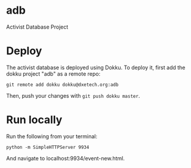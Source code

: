 # adb
Activist Database Project

# Deploy

The activist database is deployed using Dokku. To deploy it, first add the dokku project "adb" as a remote repo:

```
git remote add dokku dokku@dxetech.org:adb
```

Then, push your changes with `git push dokku master`.

# Run locally

Run the following from your terminal:

```
python -m SimpleHTTPServer 9934
```

And navigate to localhost:9934/event-new.html.
